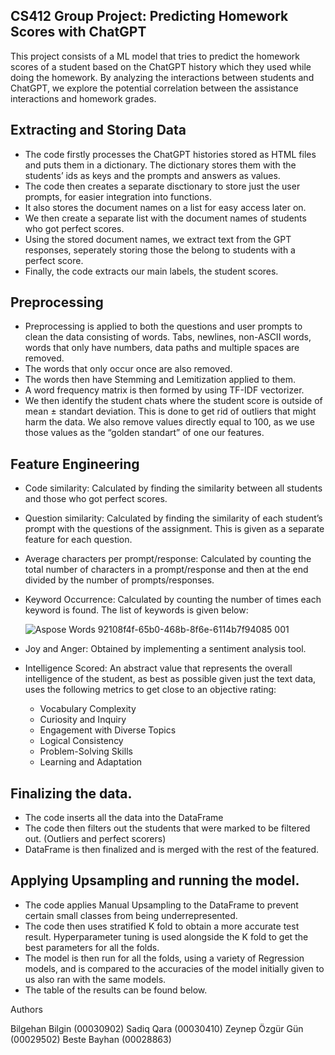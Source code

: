 ## CS412 Group Project: Predicting Homework Scores with ChatGPT

This project consists of a ML model that tries to predict the homework scores of a student based on the ChatGPT history which they used while doing the homework. By analyzing the interactions between students and ChatGPT, we explore the potential correlation between the assistance interactions and homework grades.

## Extracting and Storing Data
- The code firstly processes the ChatGPT histories stored as HTML files and puts them in a dictionary. The dictionary stores them with the students’ ids as keys and the prompts and answers as values.
- The code then creates a separate disctionary to store just the user prompts, for easier integration into functions.
- It also stores the document names on a list for easy access later on. 
- We then create a separate list with the document names of students who got perfect scores.
- Using the stored document names, we extract text from the GPT responses, seperately storing those the belong to students with a perfect score.
- Finally, the code extracts our main labels, the student scores.


## Preprocessing

- Preprocessing is applied to both the questions and user prompts to clean the data consisting of words. Tabs, newlines, non-ASCII words, words that only have numbers, data paths and multiple spaces are removed.
- The words that only occur once are also removed.
- The words then have Stemming and Lemitization applied to them.
- A word frequency matrix is then formed by using TF-IDF vectorizer.
- We then identify the student chats where the student score is outside of mean ± standart deviation. This is done to get rid of outliers that might harm the data. We also remove values directly equal to 100, as we use those values as the “golden standart” of one our features.

## Feature Engineering

- Code similarity: Calculated by finding the similarity between all students and those who got perfect scores. 
- Question similarity: Calculated by finding the similarity of each student’s prompt with the questions of the assignment. This is given as a separate feature for each question.
- Average characters per prompt/response: Calculated by counting the total number of characters in a prompt/response and then at the end divided by the number of prompts/responses.
- Keyword Occurrence: Calculated by counting the number of times each keyword is found. The list of keywords is given below:

  ![Aspose Words 92108f4f-65b0-468b-8f6e-6114b7f94085 001](https://github.com/Orkataru/CS412_Project/assets/91630525/61016bce-651f-47c4-a6b2-a842149ef83e)


- Joy and Anger: Obtained by implementing a sentiment analysis tool.
- Intelligence Scored: An abstract value that represents the overall intelligence of the student, as best as possible given just the text data, uses the following metrics to get close to an objective rating:
  - Vocabulary Complexity
  - Curiosity and Inquiry
  - Engagement with Diverse Topics
  - Logical Consistency
  - Problem-Solving Skills
  - Learning and Adaptation

## Finalizing the data.

- The code inserts all the data into the DataFrame
- The code then filters out the students that were marked to be filtered out. (Outliers and perfect scorers)
- DataFrame is then finalized and is merged with the rest of the featured.

## Applying Upsampling and running the model.

- The code applies Manual Upsampling to the DataFrame to prevent certain small classes from being underrepresented.
- The code then uses stratified K fold to obtain a more accurate test result. Hyperparameter tuning is used alongside the K fold to get the best parameters for all the folds.
- The model is then run for all the folds, using a variety of Regression models, and is compared to the accuracies of the model initially given to us also ran with the same models. 
- The table of the results can be found below.  


Authors

Bilgehan Bilgin (00030902)
Sadiq Qara (00030410)
Zeynep Özgür Gün (00029502)
Beste Bayhan (00028863)
